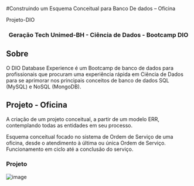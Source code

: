 #Construindo um Esquema Conceitual para Banco De dados – Oficina
 
Projeto-DIO

<h3 align="center">Geração Tech Unimed-BH - Ciência de Dados - Bootcamp DIO</h3>

## Sobre 

O DIO Database Experience é um Bootcamp de banco de dados para profissionais que procuram uma experiência rápida em Ciência de Dados para se aprimorar nos principais conceitos de banco de dados SQL (MySQL) e NoSQL (MongoDB).

## Projeto - Oficina

A criação de um projeto conceitual, a partir de um modelo ERR, contemplando todas as entidades em seu processo.

Esquema conceitual focado no sistema de Ordem de Serviço de uma oficina, desde o atendimento à última ou única Ordem de Serviço. Funcionamento em ciclo até a conclusão do serviço.




### Projeto

![image](img/oficina.png)
